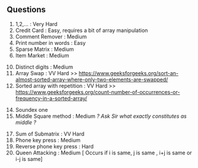Questions
---------

1. 1,2,... : Very Hard
2. Credit Card : Easy, requires a bit of array manipulation
3. Comment Remover : Medium
4. Print number in words : Easy
5. Sparse Matrix : Medium
6. Item Market : Medium
<!-- 7. Railkey Cipher : Hard -->
<!-- 8. Prime Factorization : Very Hard -->
<!-- 9. Lucky Digit : Hard -->
10. Distinct digits : Medium
11. Array Swap : VV Hard   >>                 https://www.geeksforgeeks.org/sort-an-almost-sorted-array-where-only-two-elements-are-swapped/
12. Sorted array with repetition : VV Hard   >>      https://www.geeksforgeeks.org/count-number-of-occurrences-or-frequency-in-a-sorted-array/
<!-- 13. Triplet with min distance : VV Hard >> https://www.geeksforgeeks.org/find-three-closest-elements-from-given-three-sorted-arrays/ -->
14. Soundex one
15. Middle Square method : Medium        *? Ask Sir what exactly constitutes as middle ?*
<!-- 16. Spiral of 1 -> n^2 : Hard             https://www.geeksforgeeks.org/print-a-given-matrix-in-spiral-form/ -->
17. Sum of Submatrix : VV Hard
18. Phone key press : Medium
19. Reverse phone key press : Hard
20. Queen Attacking : Medium [ Occurs if i is same, j is same , i+j is same or i-j is same]
